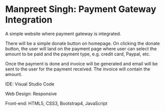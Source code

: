 # Manpreet Singh: Payment Gateway Integration
A simple website where payment gateway is integrated.

There will be a simple donate button on homepage. On clicking the donate button, the user will land on the payment page where user can select the amount to be paid and the payment type, e.g. credit card, Paypal, etc.

Once the payment is done and invoice will be generated and email will be sent to the user for the payment received. The invoice will contain the amount.

IDE: Visual Studio Code

Web Design: Responsive

Front-end: HTML5, CSS3, Bootstrap4, JavaScript
